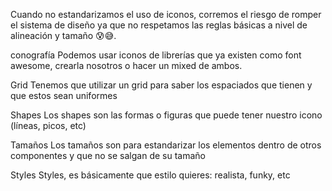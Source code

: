 Cuando no estandarizamos el uso de iconos, corremos el riesgo de romper el sistema de diseño ya que no respetamos las reglas básicas a nivel de alineación y tamaño 😰😅.

conografía
Podemos usar iconos de librerías que ya existen como font awesome, crearla nosotros o hacer un mixed de ambos.

Grid
Tenemos que utilizar un grid para saber los espaciados que tienen y que estos sean uniformes

Shapes
Los shapes son las formas o figuras que puede tener nuestro icono (líneas, picos, etc)

Tamaños
Los tamaños son para estandarizar los elementos dentro de otros componentes y que no se salgan de su tamaño

Styles
Styles, es básicamente que estilo quieres: realista, funky, etc
